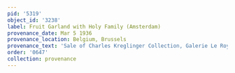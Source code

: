 ```yaml
---
pid: '5319'
object_id: '3238'
label: Fruit Garland with Holy Family (Amsterdam)
provenance_date: Mar 5 1936
provenance_location: Belgium, Brussels
provenance_text: 'Sale of Charles Kreglinger Collection, Galerie Le Roy, Lot #4'
order: '0647'
collection: provenance
---
```

